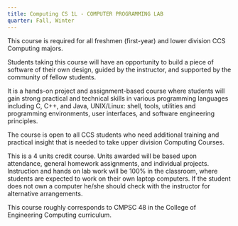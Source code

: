 ```yaml
---
title: Computing CS 1L - COMPUTER PROGRAMMING LAB
quarter: Fall, Winter
---
```



This course is required for all freshmen (first-year) and lower division CCS Computing majors.

Students taking this course will have an opportunity to build a piece of software of their own design, guided by the instructor, and supported by the community of fellow students.

It is a hands-on project and assignment-based course where students will gain strong practical and technical skills in various programming languages including C, C++, and Java, UNIX/Linux: shell, tools, utilities and programming environments, user interfaces, and software engineering principles.

The course is open to all CCS students who need additional training and practical insight that is needed to take upper division Computing Courses.

This is a 4 units credit course. Units awarded will be based upon attendance, general homework assignments, and individual projects. Instruction and hands on lab work will be 100% in the classroom, where students are expected to work on their own laptop computers. If the student does not own a computer he/she should check with the instructor for alternative arrangements.

This course roughly corresponds to CMPSC 48 in the College of Engineering Computing curriculum.
